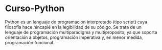 # Curso-Python

Python es un lenguaje de programación interpretado (tipo script) cuya filosofía hace hincapié en la legibilidad de su código.​ Se trata de un lenguaje de programación multiparadigma y multiproposito, ya que soporta orientación a objetos, programación imperativa y, en menor medida, programación funcional.
